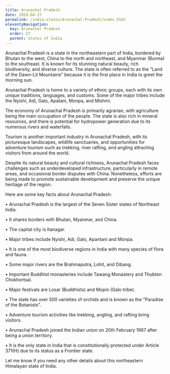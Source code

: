 ```yaml
---
title: Arunachal Pradesh
date: 2024-04-27
permalink: /india-states/Arunachal-Pradesh/index.html
eleventyNavigation:
  key: Arunachal Pradesh
  order: 27
  parent: States of India
---
```


Arunachal Pradesh is a state in the northeastern part of India, bordered by Bhutan to the west, China to the north and northeast, and Myanmar (Burma) to the southeast. It is known for its stunning natural beauty, rich biodiversity, and diverse culture. The state is often referred to as the "Land of the Dawn-Lit Mountains" because it is the first place in India to greet the morning sun.

Arunachal Pradesh is home to a variety of ethnic groups, each with its own unique traditions, languages, and customs. Some of the major tribes include the Nyishi, Adi, Galo, Apatani, Monpa, and Mishmi.

The economy of Arunachal Pradesh is primarily agrarian, with agriculture being the main occupation of the people. The state is also rich in mineral resources, and there is potential for hydropower generation due to its numerous rivers and waterfalls.

Tourism is another important industry in Arunachal Pradesh, with its picturesque landscapes, wildlife sanctuaries, and opportunities for adventure tourism such as trekking, river rafting, and angling attracting visitors from around the world.

Despite its natural beauty and cultural richness, Arunachal Pradesh faces challenges such as underdeveloped infrastructure, particularly in remote areas, and occasional border disputes with China. Nonetheless, efforts are being made to promote sustainable development and preserve the unique heritage of the region.

Here are some key facts about Arunachal Pradesh:

• Arunachal Pradesh is the largest of the Seven Sister states of Northeast India.

• It shares borders with Bhutan, Myanmar, and China.

• The capital city is Itanagar.

• Major tribes include Nyishi, Adi, Galo, Apantani and Monpa.

• It is one of the most biodiverse regions in India with many species of flora and fauna.

• Some major rivers are the Brahmaputra, Lohit, and Dibang.

• Important Buddhist monasteries include Tawang Monastery and Thubten Chokhortsal.

• Major festivals are Losar (Buddhists) and Mopin (Galo tribe). 

• The state has over 500 varieties of orchids and is known as the "Paradise of the Botanists".

• Adventure tourism activities like trekking, angling, and rafting bring visitors.

• Arunachal Pradesh joined the Indian union on 20th February 1987 after being a union territory.

• It is the only state in India that is constitutionally protected under Article 371(H) due to its status as a Frontier state.

Let me know if you need any other details about this northeastern Himalayan state of India.
